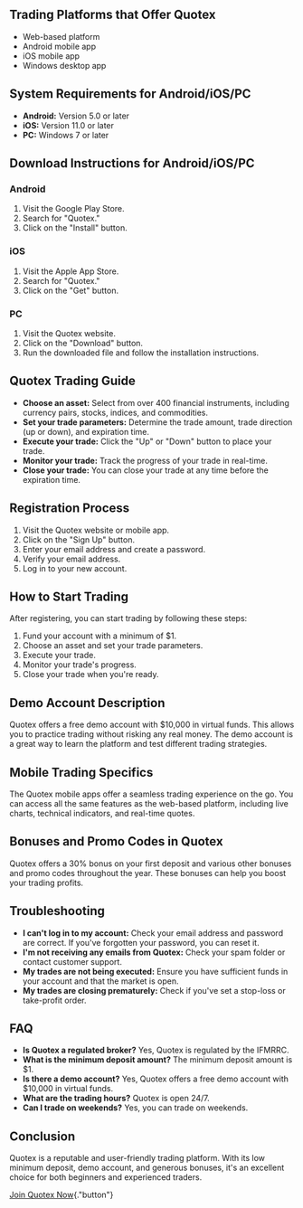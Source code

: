 ## Trading Platforms that Offer Quotex

-   Web-based platform
-   Android mobile app
-   iOS mobile app
-   Windows desktop app

## System Requirements for Android/iOS/PC

-   **Android:** Version 5.0 or later
-   **iOS:** Version 11.0 or later
-   **PC:** Windows 7 or later

## Download Instructions for Android/iOS/PC

### Android

1.  Visit the Google Play Store.
2.  Search for "Quotex."
3.  Click on the "Install" button.

### iOS

1.  Visit the Apple App Store.
2.  Search for "Quotex."
3.  Click on the "Get" button.

### PC

1.  Visit the Quotex website.
2.  Click on the "Download" button.
3.  Run the downloaded file and follow the installation instructions.

## Quotex Trading Guide

-   **Choose an asset:** Select from over 400 financial instruments,
    including currency pairs, stocks, indices, and commodities.
-   **Set your trade parameters:** Determine the trade amount, trade
    direction (up or down), and expiration time.
-   **Execute your trade:** Click the "Up" or "Down" button
    to place your trade.
-   **Monitor your trade:** Track the progress of your trade in
    real-time.
-   **Close your trade:** You can close your trade at any time before
    the expiration time.

## Registration Process

1.  Visit the Quotex website or mobile app.
2.  Click on the "Sign Up" button.
3.  Enter your email address and create a password.
4.  Verify your email address.
5.  Log in to your new account.

## How to Start Trading

After registering, you can start trading by following these steps:

1.  Fund your account with a minimum of \$1.
2.  Choose an asset and set your trade parameters.
3.  Execute your trade.
4.  Monitor your trade\'s progress.
5.  Close your trade when you\'re ready.

## Demo Account Description

Quotex offers a free demo account with \$10,000 in virtual funds. This
allows you to practice trading without risking any real money. The demo
account is a great way to learn the platform and test different trading
strategies.

## Mobile Trading Specifics

The Quotex mobile apps offer a seamless trading experience on the go.
You can access all the same features as the web-based platform,
including live charts, technical indicators, and real-time quotes.

## Bonuses and Promo Codes in Quotex

Quotex offers a 30% bonus on your first deposit and various other
bonuses and promo codes throughout the year. These bonuses can help you
boost your trading profits.

## Troubleshooting

-   **I can\'t log in to my account:** Check your email address and
    password are correct. If you\'ve forgotten your password, you can
    reset it.
-   **I\'m not receiving any emails from Quotex:** Check your spam
    folder or contact customer support.
-   **My trades are not being executed:** Ensure you have sufficient
    funds in your account and that the market is open.
-   **My trades are closing prematurely:** Check if you\'ve set a
    stop-loss or take-profit order.

## FAQ

-   **Is Quotex a regulated broker?** Yes, Quotex is regulated by the
    IFMRRC.
-   **What is the minimum deposit amount?** The minimum deposit amount
    is \$1.
-   **Is there a demo account?** Yes, Quotex offers a free demo account
    with \$10,000 in virtual funds.
-   **What are the trading hours?** Quotex is open 24/7.
-   **Can I trade on weekends?** Yes, you can trade on weekends.

## Conclusion

Quotex is a reputable and user-friendly trading platform. With its low
minimum deposit, demo account, and generous bonuses, it\'s an excellent
choice for both beginners and experienced traders.

[Join Quotex
Now](\%22https://traff.sbs/brokerqxsignup\%22){."button"}

